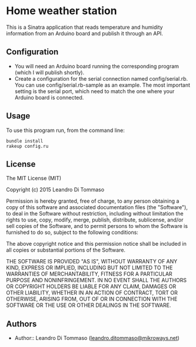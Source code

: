# Home weather station

This is a Sinatra application that reads temperature and humidity information
from an Arduino board and publish it through an API.

## Configuration

* You will need an Arduino board running the corresponding program (which I will
publish shortly).
* Create a configuration for the serial connection named config/serial.rb. You
  can use config/serial.rb-sample as an example. The most important setting is
the serial port, which need to match the one where your Arduino board is
connected.

## Usage

To use this program run, from the command line:

```
bundle install
rakeup config.ru
```

## License

The MIT License (MIT)

Copyright (c) 2015 Leandro Di Tommaso

Permission is hereby granted, free of charge, to any person obtaining a copy
of this software and associated documentation files (the "Software"), to deal
in the Software without restriction, including without limitation the rights
to use, copy, modify, merge, publish, distribute, sublicense, and/or sell
copies of the Software, and to permit persons to whom the Software is
furnished to do so, subject to the following conditions:

The above copyright notice and this permission notice shall be included in
all copies or substantial portions of the Software.

THE SOFTWARE IS PROVIDED "AS IS", WITHOUT WARRANTY OF ANY KIND, EXPRESS OR
IMPLIED, INCLUDING BUT NOT LIMITED TO THE WARRANTIES OF MERCHANTABILITY,
FITNESS FOR A PARTICULAR PURPOSE AND NONINFRINGEMENT. IN NO EVENT SHALL THE
AUTHORS OR COPYRIGHT HOLDERS BE LIABLE FOR ANY CLAIM, DAMAGES OR OTHER
LIABILITY, WHETHER IN AN ACTION OF CONTRACT, TORT OR OTHERWISE, ARISING FROM,
OUT OF OR IN CONNECTION WITH THE SOFTWARE OR THE USE OR OTHER DEALINGS IN
THE SOFTWARE.

## Authors

* Author:: Leandro Di Tommaso (<leandro.ditommaso@mikroways.net>)
